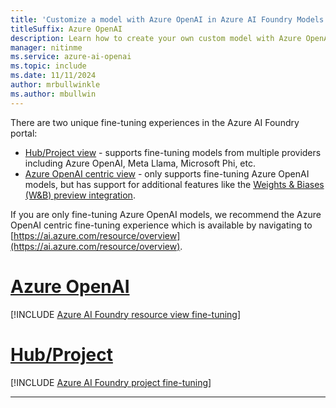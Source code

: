 ```yaml
---
title: 'Customize a model with Azure OpenAI in Azure AI Foundry Models and Azure AI Foundry'
titleSuffix: Azure OpenAI
description: Learn how to create your own custom model with Azure OpenAI by using the Azure AI Foundry portal.
manager: nitinme
ms.service: azure-ai-openai
ms.topic: include
ms.date: 11/11/2024
author: mrbullwinkle    
ms.author: mbullwin
---
```


There are two unique fine-tuning experiences in the Azure AI Foundry portal:

* [Hub/Project view](https://ai.azure.com) - supports fine-tuning models from multiple providers including Azure OpenAI, Meta Llama, Microsoft Phi, etc.
* [Azure OpenAI centric view](https://ai.azure.com/resource/overview) - only supports fine-tuning Azure OpenAI models, but has support for additional features like the [Weights & Biases (W&B) preview integration](../how-to/weights-and-biases-integration.md). 

If you are only fine-tuning Azure OpenAI models, we recommend the Azure OpenAI centric fine-tuning experience which is available by navigating to [https://ai.azure.com/resource/overview](https://ai.azure.com/resource/overview). 

# [Azure OpenAI](#tab/azure-openai)

[!INCLUDE [Azure AI Foundry resource view fine-tuning](../includes/fine-tuning-studio.md)]

# [Hub/Project](#tab/hub)

[!INCLUDE [Azure AI Foundry project fine-tuning](../includes/fine-tuning-openai-in-ai-studio.md)]

---
